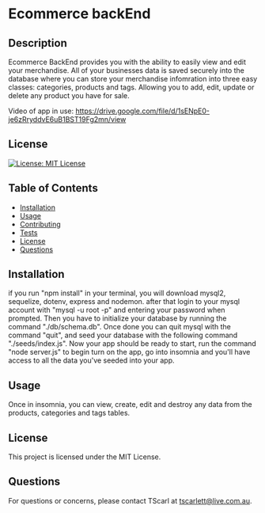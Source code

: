 # Ecommerce backEnd

## Description

Ecommerce BackEnd provides you with the ability to easily view and edit your merchandise. All of your businesses data is saved securely into the database where you can store your merchandise infomration into three easy classes: categories, products and tags. Allowing you to add, edit, update or delete any product you have for sale.

Video of app in use: https://drive.google.com/file/d/1sENpE0-je6zRryddvE6uB1BST19Fg2mn/view

## License

[![License: MIT License](https://img.shields.io/badge/MIT-License-blue.svg)](https://opensource.org/licenses/MITLicense)

## Table of Contents

- [Installation](#installation)
- [Usage](#usage)
- [Contributing](#contributing)
- [Tests](#tests)
- [License](#license)
- [Questions](#questions)

## Installation

if you run "npm install" in your terminal, you will download mysql2, sequelize, dotenv, express and nodemon. after that login to your mysql account with "mysql -u root -p" and entering your password when prompted. Then you have to initialize your database by running the command "./db/schema.db". Once done you can quit mysql with the command "quit", and seed your database with the following command "./seeds/index.js". Now your app should be ready to start, run the command "node server.js" to begin turn on the app, go into insomnia and you'll have access to all the data you've seeded into your app.

## Usage

Once in insomnia, you can view, create, edit and destroy any data from the products, categories and tags tables.

## License

This project is licensed under the MIT License.

## Questions

For questions or concerns, please contact TScarl at tscarlett@live.com.au.
